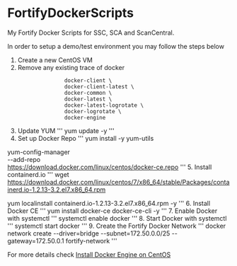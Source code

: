 # FortifyDockerScripts
My Fortify Docker Scripts for SSC, SCA and ScanCentral. 

In order to setup a demo/test environment you may follow the steps below

1. Create a new CentOS VM
2. Remove any existing trace of docker
``` yum remove docker \
                  docker-client \
                  docker-client-latest \
                  docker-common \
                  docker-latest \
                  docker-latest-logrotate \
                  docker-logrotate \
                  docker-engine
```
3. Update YUM
''' yum update -y '''
4. Set up Docker Repo
''' yum install -y yum-utils

yum-config-manager \
    --add-repo \
    https://download.docker.com/linux/centos/docker-ce.repo
'''
5. Install containerd.io
''' wget https://download.docker.com/linux/centos/7/x86_64/stable/Packages/containerd.io-1.2.13-3.2.el7.x86_64.rpm

yum localinstall containerd.io-1.2.13-3.2.el7.x86_64.rpm -y
'''
6. Install Docker CE
''' yum install docker-ce docker-ce-cli -y '''
7. Enable Docker with systemctl
''' systemctl enable docker '''
8. Start Docker with systemctl
''' systemctl start docker '''
9. Create the Fortify Docker Network
''' docker network create --driver=bridge --subnet=172.50.0.0/25 --gateway=172.50.0.1 fortify-network '''

For more details check [Install Docker Engine on CentOS](https://docs.docker.com/engine/install/centos/)

